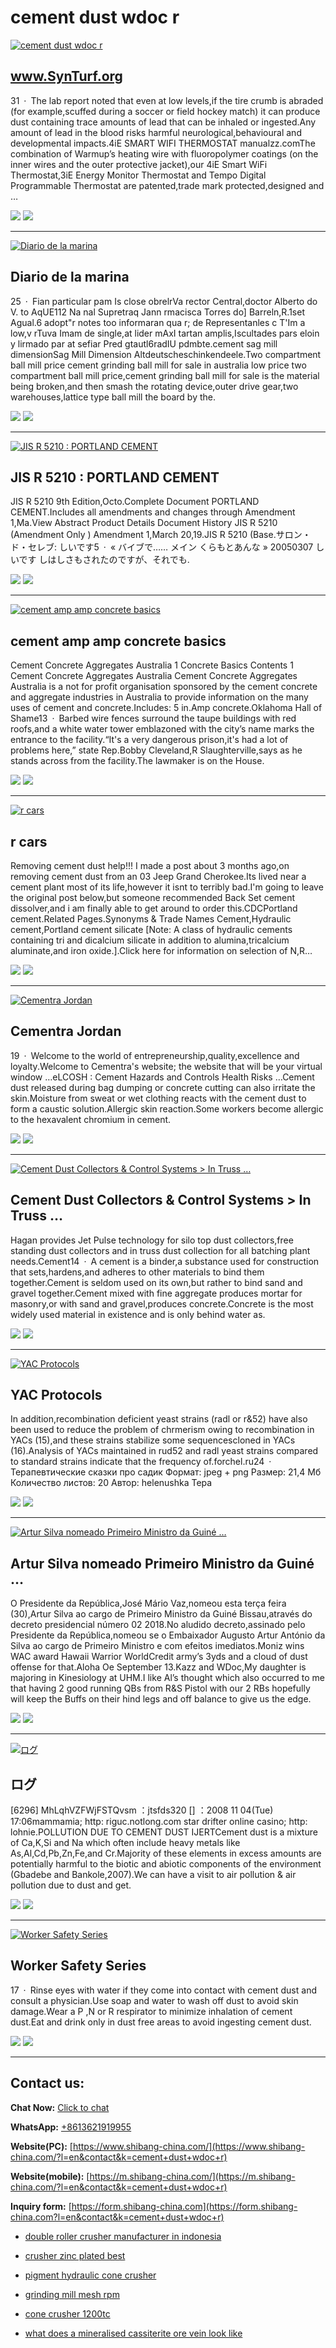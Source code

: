 # cement dust wdoc r

<a href="https://swt.shibang-china.com/?l=en&img&k=cement+dust+wdoc+r" target="_blank">![cement dust wdoc r](http://static.shibang-china.com/all-800x300/152.jpg)</a>

## www.SynTurf.org
31&ensp;&#0183;&ensp;The lab report noted that even at low levels,if the tire crumb is abraded (for example,scuffed during a soccer or field hockey match) it can produce dust containing trace amounts of lead that can be inhaled or ingested.Any amount of lead in the blood risks harmful neurological,behavioural and developmental impacts.4iE SMART WIFI THERMOSTAT manualzz.comThe combination of Warmup’s heating wire with fluoropolymer coatings (on the inner wires and the outer protective jacket),our 4iE Smart WiFi Thermostat,3iE Energy Monitor Thermostat and Tempo Digital Programmable Thermostat are patented,trade mark protected,designed and …


<a href="https://whatsapp.shibangsoft.com/WhatsApp.php" target="_blank" title="WhatsApp">![](http://static.shibang-china.com/icon/whatsapp.png)</a> <a href="https://swt.shibang-china.com/?l=en&icon&k=cement+dust+wdoc+r" target="_blank">![](http://static.shibang-china.com/icon/chat-en.png)</a>

---

<a href="https://swt.shibang-china.com/?l=en&img&k=cement+dust+wdoc+r" target="_blank">![Diario de la marina](http://static.shibang-china.com/all-800x300/113.jpg)</a>

## Diario de la marina
25&ensp;&#0183;&ensp;Fian particular pam Is close obrelrVa rector Central,doctor Alberto do V. to AqUE112 Na nal Supretraq Jann rmacisca Torres do] Barreln,R.1set Agual.6 adopt&quot;r notes too informaran qua r; de Representanles c T'Im a low,v rTuva Imam de single,at lider mAxI tartan amplis,Iscultades pars eloin y lirmado par at sefiar Pred gtautl6radIU pdmbte.cement sag mill dimensionSag Mill Dimension Altdeutscheschinkendeele.Two compartment ball mill price cement grinding ball mill for sale in australia low price two compartment ball mill price,cement grinding ball mill for sale is the material being broken,and then smash the rotating device,outer drive gear,two warehouses,lattice type ball mill the board by the.


<a href="https://whatsapp.shibangsoft.com/WhatsApp.php" target="_blank" title="WhatsApp">![](http://static.shibang-china.com/icon/whatsapp.png)</a> <a href="https://swt.shibang-china.com/?l=en&icon&k=cement+dust+wdoc+r" target="_blank">![](http://static.shibang-china.com/icon/chat-en.png)</a>

---

<a href="https://swt.shibang-china.com/?l=en&img&k=cement+dust+wdoc+r" target="_blank">![JIS R 5210 : PORTLAND CEMENT](http://static.shibang-china.com/all-800x300/1126.jpg)</a>

## JIS R 5210 : PORTLAND CEMENT
JIS R 5210 9th Edition,Octo.Complete Document PORTLAND CEMENT.Includes all amendments and changes through Amendment 1,Ma.View Abstract Product Details Document History JIS R 5210 (Amendment Only ) Amendment 1,March 20,19.JIS R 5210 (Base.サロン・ド・セレブ: しいです5&ensp;&#0183;&ensp;&#171; バイブで…… メイン くらもとあんな &#187; 20050307 しいです しはしさもされたのですが、それでも.


<a href="https://whatsapp.shibangsoft.com/WhatsApp.php" target="_blank" title="WhatsApp">![](http://static.shibang-china.com/icon/whatsapp.png)</a> <a href="https://swt.shibang-china.com/?l=en&icon&k=cement+dust+wdoc+r" target="_blank">![](http://static.shibang-china.com/icon/chat-en.png)</a>

---

<a href="https://swt.shibang-china.com/?l=en&img&k=cement+dust+wdoc+r" target="_blank">![cement amp amp concrete basics](http://static.shibang-china.com/all-800x300/1427.jpg)</a>

## cement amp amp concrete basics
Cement Concrete Aggregates Australia 1 Concrete Basics Contents 1 Cement Concrete Aggregates Australia Cement Concrete Aggregates Australia is a not for profit organisation sponsored by the cement concrete and aggregate industries in Australia to provide information on the many uses of cement and concrete.Includes: 5 in.Amp concrete.Oklahoma Hall of Shame13&ensp;&#0183;&ensp;Barbed wire fences surround the taupe buildings with red roofs,and a white water tower emblazoned with the city’s name marks the entrance to the facility.“It's a very dangerous prison,it's had a lot of problems here,” state Rep.Bobby Cleveland,R Slaughterville,says as he stands across from the facility.The lawmaker is on the House.


<a href="https://whatsapp.shibangsoft.com/WhatsApp.php" target="_blank" title="WhatsApp">![](http://static.shibang-china.com/icon/whatsapp.png)</a> <a href="https://swt.shibang-china.com/?l=en&icon&k=cement+dust+wdoc+r" target="_blank">![](http://static.shibang-china.com/icon/chat-en.png)</a>

---

<a href="https://swt.shibang-china.com/?l=en&img&k=cement+dust+wdoc+r" target="_blank">![r cars](http://static.shibang-china.com/all-800x300/1245.jpg)</a>

## r cars
Removing cement dust help!!! I made a post about 3 months ago,on removing cement dust from an 03 Jeep Grand Cherokee.Its lived near a cement plant most of its life,however it isnt to terribly bad.I'm going to leave the original post below,but someone recommended Back Set cement dissolver,and i am finally able to get around to order this.CDCPortland cement.Related Pages.Synonyms &amp; Trade Names Cement,Hydraulic cement,Portland cement silicate [Note: A class of hydraulic cements containing tri and dicalcium silicate in addition to alumina,tricalcium aluminate,and iron oxide.].Click here for information on selection of N,R…


<a href="https://whatsapp.shibangsoft.com/WhatsApp.php" target="_blank" title="WhatsApp">![](http://static.shibang-china.com/icon/whatsapp.png)</a> <a href="https://swt.shibang-china.com/?l=en&icon&k=cement+dust+wdoc+r" target="_blank">![](http://static.shibang-china.com/icon/chat-en.png)</a>

---

<a href="https://swt.shibang-china.com/?l=en&img&k=cement+dust+wdoc+r" target="_blank">![Cementra Jordan](http://static.shibang-china.com/all-800x300/187.jpg)</a>

## Cementra Jordan
19&ensp;&#0183;&ensp;Welcome to the world of entrepreneurship,quality,excellence and loyalty.Welcome to Cementra's website; the website that will be your virtual window …eLCOSH : Cement Hazards and Controls Health Risks …Cement dust released during bag dumping or concrete cutting can also irritate the skin.Moisture from sweat or wet clothing reacts with the cement dust to form a caustic solution.Allergic skin reaction.Some workers become allergic to the hexavalent chromium in cement.


<a href="https://whatsapp.shibangsoft.com/WhatsApp.php" target="_blank" title="WhatsApp">![](http://static.shibang-china.com/icon/whatsapp.png)</a> <a href="https://swt.shibang-china.com/?l=en&icon&k=cement+dust+wdoc+r" target="_blank">![](http://static.shibang-china.com/icon/chat-en.png)</a>

---

<a href="https://swt.shibang-china.com/?l=en&img&k=cement+dust+wdoc+r" target="_blank">![Cement Dust Collectors &amp; Control Systems &gt; In Truss …](http://static.shibang-china.com/all-800x300/938.jpg)</a>

## Cement Dust Collectors &amp; Control Systems &gt; In Truss …
Hagan provides Jet Pulse technology for silo top dust collectors,free standing dust collectors and in truss dust collection for all batching plant needs.Cement14&ensp;&#0183;&ensp;A cement is a binder,a substance used for construction that sets,hardens,and adheres to other materials to bind them together.Cement is seldom used on its own,but rather to bind sand and gravel together.Cement mixed with fine aggregate produces mortar for masonry,or with sand and gravel,produces concrete.Concrete is the most widely used material in existence and is only behind water as.


<a href="https://whatsapp.shibangsoft.com/WhatsApp.php" target="_blank" title="WhatsApp">![](http://static.shibang-china.com/icon/whatsapp.png)</a> <a href="https://swt.shibang-china.com/?l=en&icon&k=cement+dust+wdoc+r" target="_blank">![](http://static.shibang-china.com/icon/chat-en.png)</a>

---

<a href="https://swt.shibang-china.com/?l=en&img&k=cement+dust+wdoc+r" target="_blank">![YAC Protocols](http://static.shibang-china.com/all-800x300/1396.jpg)</a>

## YAC Protocols
In addition,recombination deficient yeast strains (radl or r&amp;52) have also been used to reduce the problem of chrmerism owing to recombination in YACs (15),and these strains stabilize some sequencescloned in YACs (16).Analysis of YACs maintained in rud52 and radl yeast strains compared to standard strains indicate that the frequency of.forchel.ru24&ensp;&#0183;&ensp;Терапевтические сказки про садик Формат: jpeg + png Размер: 21,4 Mб Количество листов: 20 Автор: helenushka Тера


<a href="https://whatsapp.shibangsoft.com/WhatsApp.php" target="_blank" title="WhatsApp">![](http://static.shibang-china.com/icon/whatsapp.png)</a> <a href="https://swt.shibang-china.com/?l=en&icon&k=cement+dust+wdoc+r" target="_blank">![](http://static.shibang-china.com/icon/chat-en.png)</a>

---

<a href="https://swt.shibang-china.com/?l=en&img&k=cement+dust+wdoc+r" target="_blank">![Artur Silva nomeado Primeiro Ministro da Guin&#233; …](http://static.shibang-china.com/all-800x300/776.jpg)</a>

## Artur Silva nomeado Primeiro Ministro da Guin&#233; …
O Presidente da Rep&#250;blica,Jos&#233; M&#225;rio Vaz,nomeou esta ter&#231;a feira (30),Artur Silva ao cargo de Primeiro Ministro da Guin&#233; Bissau,atrav&#233;s do decreto presidencial n&#250;mero 02 2018.No aludido decreto,assinado pelo Presidente da Rep&#250;blica,nomeou se o Embaixador Augusto Artur Ant&#243;nio da Silva ao cargo de Primeiro Ministro e com efeitos imediatos.Moniz wins WAC award Hawaii Warrior WorldCredit army’s 3yds and a cloud of dust offense for that.Aloha Oe September 13.Kazz and WDoc,My daughter is majoring in Kinesiology at UHM.I like Al’s thought which also occurred to me that having 2 good running QBs from R&amp;S Pistol with our 2 RBs hopefully will keep the Buffs on their hind legs and off balance to give us the edge.


<a href="https://whatsapp.shibangsoft.com/WhatsApp.php" target="_blank" title="WhatsApp">![](http://static.shibang-china.com/icon/whatsapp.png)</a> <a href="https://swt.shibang-china.com/?l=en&icon&k=cement+dust+wdoc+r" target="_blank">![](http://static.shibang-china.com/icon/chat-en.png)</a>

---

<a href="https://swt.shibang-china.com/?l=en&img&k=cement+dust+wdoc+r" target="_blank">![ログ](http://static.shibang-china.com/all-800x300/1032.jpg)</a>

## ログ
[6296] MhLqhVZFWjFSTQvsm ：jtsfds320 [] ：2008 11 04(Tue) 17:06mammamia; http: riguc.notlong.com star drifter online casino; http: lohnie.POLLUTION DUE TO CEMENT DUST IJERTCement dust is a mixture of Ca,K,Si and Na which often include heavy metals like As,Al,Cd,Pb,Zn,Fe,and Cr.Majority of these elements in excess amounts are potentially harmful to the biotic and abiotic components of the environment (Gbadebe and Bankole,2007).We can have a visit to air pollution &amp; air pollution due to dust and get.


<a href="https://whatsapp.shibangsoft.com/WhatsApp.php" target="_blank" title="WhatsApp">![](http://static.shibang-china.com/icon/whatsapp.png)</a> <a href="https://swt.shibang-china.com/?l=en&icon&k=cement+dust+wdoc+r" target="_blank">![](http://static.shibang-china.com/icon/chat-en.png)</a>

---

<a href="https://swt.shibang-china.com/?l=en&img&k=cement+dust+wdoc+r" target="_blank">![Worker Safety Series](http://static.shibang-china.com/all-800x300/1394.jpg)</a>

## Worker Safety Series
17&ensp;&#0183;&ensp;Rinse eyes with water if they come into contact with cement dust and consult a physician.Use soap and water to wash off dust to avoid skin damage.Wear a P ,N or R respirator to minimize inhalation of cement dust.Eat and drink only in dust free areas to avoid ingesting cement dust.

<a href="https://whatsapp.shibangsoft.com/WhatsApp.php" target="_blank" title="WhatsApp">![](http://static.shibang-china.com/icon/whatsapp.png)</a> <a href="https://swt.shibang-china.com/?l=en&icon&k=cement+dust+wdoc+r" target="_blank">![](http://static.shibang-china.com/icon/chat-en.png)</a>

---
## Contact us:

**Chat Now:** [Click to chat](https://swt.shibang-china.com?l=en&contact&k=cement+dust+wdoc+r)

**WhatsApp:**  [+8613621919955](https://whatsapp.shibangsoft.com/WhatsApp.php)

**Website(PC):** [https://www.shibang-china.com/](https://www.shibang-china.com/?l=en&contact&k=cement+dust+wdoc+r)

**Website(mobile):** [https://m.shibang-china.com/](https://m.shibang-china.com/?l=en&contact&k=cement+dust+wdoc+r)

**Inquiry form:** [https://form.shibang-china.com](https://form.shibang-china.com?l=en&contact&k=cement+dust+wdoc+r)

* [double roller crusher manufacturer in indonesia](../166/double%20roller%20crusher%20manufacturer%20in%20indonesia.md)

* [crusher zinc plated best](../165/crusher%20zinc%20plated%20best.md)

* [pigment hydraulic cone crusher](../167/pigment%20hydraulic%20cone%20crusher.md)

* [grinding mill mesh rpm](../163/grinding%20mill%20mesh%20rpm.md)

* [cone crusher 1200tc](../170/cone%20crusher%201200tc.md)

* [what does a mineralised cassiterite ore vein look like](../165/what%20does%20a%20mineralised%20cassiterite%20ore%20vein%20look%20like.md)